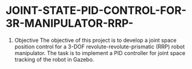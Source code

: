 # JOINT-STATE-PID-CONTROL-FOR-3R-MANIPULATOR-RRP-

1. Objective
The objective of this project is to develop a joint space position control
for a 3-DOF revolute-revolute-prismatic (RRP) robot manipulator. The
task is to implement a PID controller for joint space tracking of the robot
in Gazebo.
